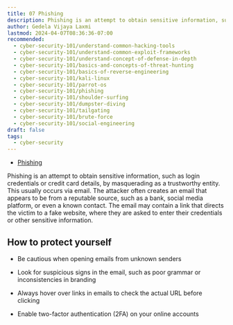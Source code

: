 ```yaml
---
title: 07 Phishing
description: Phishing is an attempt to obtain sensitive information, such as login credentials or credit card details, by masquerading as a trustworthy entity. This usually occurs via email.
author: Gedela Vijaya Laxmi
lastmod: 2024-04-07T08:36:36-07:00
recommended:
  - cyber-security-101/understand-common-hacking-tools
  - cyber-security-101/understand-common-exploit-frameworks
  - cyber-security-101/understand-concept-of-defense-in-depth
  - cyber-security-101/basics-and-concepts-of-threat-hunting
  - cyber-security-101/basics-of-reverse-engineering
  - cyber-security-101/kali-linux
  - cyber-security-101/parrot-os
  - cyber-security-101/phishing
  - cyber-security-101/shoulder-surfing
  - cyber-security-101/dumpster-diving
  - cyber-security-101/tailgating
  - cyber-security-101/brute-force
  - cyber-security-101/social-engineering
draft: false
tags:
  - cyber-security
---
```


* [Phishing](https://www.youtube.com/watch?v=u9dBGWVwMMA&t=125s&pp=ygUGcGhzaW5n)

Phishing is an attempt to obtain sensitive information, such as login credentials or credit card details, by masquerading as a trustworthy entity. This usually occurs via email. The attacker often creates an email that appears to be from a reputable source, such as a bank, social media platform, or even a known contact. The email may contain a link that directs the victim to a fake website, where they are asked to enter their credentials or other sensitive information.

## How to protect yourself

* Be cautious when opening emails from unknown senders

* Look for suspicious signs in the email, such as poor grammar or inconsistencies in branding
* Always hover over links in emails to check the actual URL before clicking
* Enable two-factor authentication (2FA) on your online accounts
  